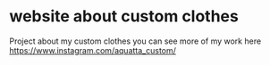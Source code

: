 # website about custom clothes

Project about my custom clothes
you can see more of my work here https://www.instagram.com/aquatta_custom/
